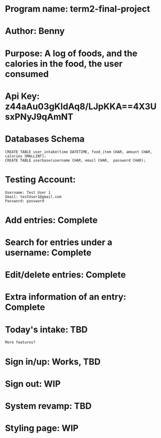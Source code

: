 # Program name: term2-final-project
# Author: Benny
# Purpose: A log of foods, and the calories in the food, the user consumed

# Api Key: z44aAu03gKIdAq8/LJpKKA==4X3UsxPNyJ9qAmNT
# Databases Schema
    CREATE TABLE user_intake(time DATETIME, food_item CHAR, amount CHAR,  calories SMALLINT);
    CREATE TABLE userbase(username CHAR, email CHAR,  password CHAR);

# Testing Account:
    Username: Test User 1
    Gmail: testUser1@gmail.com
    Password: password


# Add entries: Complete
# Search for entries under a username: Complete
# Edit/delete entries: Complete
# Extra information of an entry: Complete
# Today's intake: TBD
    More features?
# Sign in/up: Works, TBD
# Sign out: WIP
# System revamp: TBD
# Styling page: WIP



